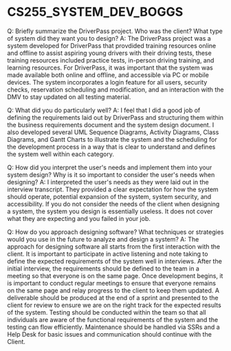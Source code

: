 # CS255_SYSTEM_DEV_BOGGS

Q: Briefly summarize the DriverPass project. Who was the client? What type of system did they want you to design?
A: The DriverPass project was a system developed for DriverPass that provdided training resources online and offline to assist aspiring young drivers with their driving tests, these training resources included practice tests, in-person driving training, and learning resources. For DriverPass, it was important that the system was made available both online and offline, and accessible via PC or mobile devices. The system incorporates a login feature for all users, security checks, reservation scheduling and modification, and an interaction with the DMV to stay updated on all testing material. 

Q: What did you do particularly well?
A: I feel that I did a good job of defining the requirements laid out by DriverPass and structuring them within the business requirements document and the system design document. I also developed several UML Sequence Diagrams, Activity Diagrams, Class Diagrams, and Gantt Charts to illustrate the system and the scheduling for the development process in a way that is clear to understand and defines the system well within each category.

Q: How did you interpret the user's needs and implement them into your system design? Why is it so important to consider the user's needs when designing?
A: I interpreted the user's needs as they were laid out in the interview transcript. They provided a clear expectation for how the system should operate, potential expansion of the system, system security, and accessibility. If you do not consider the needs of the client when designing a system, the system you design is essentially useless. It does not cover what they are expecting and you failed in your job. 

Q: How do you approach designing software? What techniques or strategies would you use in the future to analyze and design a system?
A: The approach for designing software all starts from the first interaction with the client. It is important to participate in active listening and note taking to define the expected requirements of the system well in interviews. After the initial interview, the requirements should be defined to the team in a meeting so that everyone is on the same page. Once development begins, it is important to conduct regular meetings to ensure that everyone remains on the same page and relay progress to the client to keep them updated. A deliverable should be produced at the end of a sprint and presented to the client for review to ensure we are on the right track for the expected results of the system. Testing should be conducted within the team so that all individuals are aware of the functional requirements of the system and the testing can flow efficiently. Maintenance should be handled via SSRs and a Help Desk for basic issues and communication should continue with the Client. 
